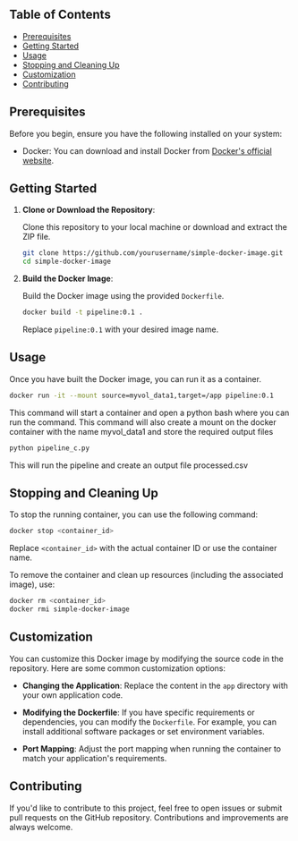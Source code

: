 ## Table of Contents

- [Prerequisites](#prerequisites)
- [Getting Started](#getting-started)
- [Usage](#usage)
- [Stopping and Cleaning Up](#stopping-and-cleaning-up)
- [Customization](#customization)
- [Contributing](#contributing)

## Prerequisites

Before you begin, ensure you have the following installed on your system:

- Docker: You can download and install Docker from [Docker's official website](https://www.docker.com/get-started).

## Getting Started

1. **Clone or Download the Repository**:

   Clone this repository to your local machine or download and extract the ZIP file.

   ```bash
   git clone https://github.com/yourusername/simple-docker-image.git
   cd simple-docker-image
   ```

2. **Build the Docker Image**:

   Build the Docker image using the provided `Dockerfile`.

   ```bash
   docker build -t pipeline:0.1 .
   ```

   Replace `pipeline:0.1` with your desired image name.

## Usage

Once you have built the Docker image, you can run it as a container.

```bash
docker run -it --mount source=myvol_data1,target=/app pipeline:0.1
```

This command will start a container and open a python bash where you can run the command. This command will also create a mount on the docker container with the name myvol_data1 and store the required output files 

```bash
python pipeline_c.py
```

This will run the pipeline and create an output file processed.csv

## Stopping and Cleaning Up

To stop the running container, you can use the following command:

```bash
docker stop <container_id>
```

Replace `<container_id>` with the actual container ID or use the container name.

To remove the container and clean up resources (including the associated image), use:

```bash
docker rm <container_id>
docker rmi simple-docker-image
```

## Customization

You can customize this Docker image by modifying the source code in the repository. Here are some common customization options:

- **Changing the Application**: Replace the content in the `app` directory with your own application code.

- **Modifying the Dockerfile**: If you have specific requirements or dependencies, you can modify the `Dockerfile`. For example, you can install additional software packages or set environment variables.

- **Port Mapping**: Adjust the port mapping when running the container to match your application's requirements.

## Contributing

If you'd like to contribute to this project, feel free to open issues or submit pull requests on the GitHub repository. Contributions and improvements are always welcome.
